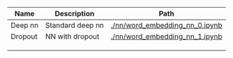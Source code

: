 | Name    | Description      | Path                                                             |
| ------- | ---------------- | ---------------------------------------------------------------- |
| Deep nn | Standard deep nn | [./nn/word_embedding_nn_0.ipynb](./nn/word_embedding_nn_0.ipynb) |
| Dropout | NN with dropout  | [./nn/word_embedding_nn_1.ipynb](./nn/word_embedding_nn_1.ipynb) |
|         |                  |                                                                  |
|         |                  |                                                                  |
|         |                  |                                                                  |
